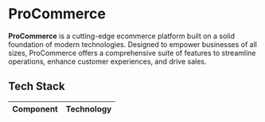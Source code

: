 # ProCommerce

**ProCommerce** is a cutting-edge ecommerce platform built on a solid foundation of modern technologies. Designed to empower businesses of all sizes, ProCommerce offers a comprehensive suite of features to streamline operations, enhance customer experiences, and drive sales.

## Tech Stack
| Component | Technology |
| --------- | ---------- |